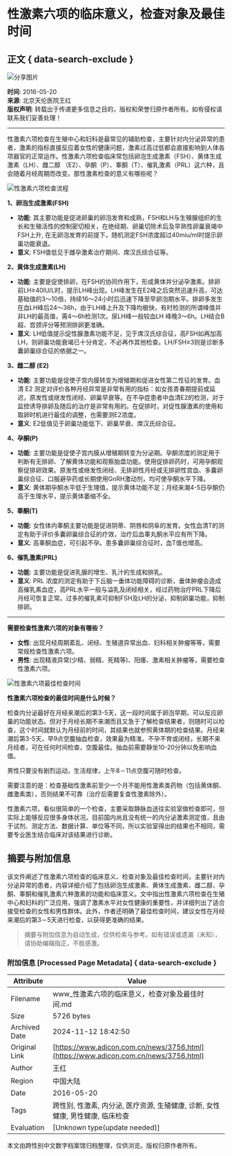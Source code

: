 # 性激素六项的临床意义，检查对象及最佳时间

## 正文 { data-search-exclude }


![分享图片](https://yourdomain.com/static/img/shareimg.png)

**时间**: 2016-05-20  
**来源**: 北京天伦医院王红  
**版权声明**: 转载出于传递更多信息之目的，版权和荣誉归原作者所有。如有侵权请联系我们妥善处理！  

---

性激素六项检查在生殖中心和妇科是最常见的辅助检查，主要针对内分泌异常的患者，激素的指标直接反应着女性的健康问题，激素过高过低都会直接影响到人体各项器官的正常运作。性激素六项检查临床常包括卵泡生成激素（FSH）、黄体生成激素（LH）、雌二醇 （E2）、孕酮（P）、睾酮（T）、催乳激素（PRL）这六种，且会随着月经周期而改变。那性激素检查的意义有哪些呢？

![性激素六项检查流程](https://yourdomain.com/images/20160520140050_037bd.png)

**1、卵泡生成激素(FSH)**

- **功能**: 其主要功能是促进卵巢的卵泡发育和成熟，FSH和LH与生殖腺组织的生长和生殖活性的控制密切相关，在绝经期、卵巢切除术后及早熟性卵巢衰竭中FSH上升, 在无卵泡发育的前提下，随机测定FSH浓度超过40miu/ml时提示卵巢功能衰退。
- **意义**: FSH值低见于雌孕激素治疗期间、席汉氏综合征等。

**2、黄体生成激素(LH)**

- **功能**: 主要是促使排卵，在FSH的协同作用下，形成黄体并分泌孕激素。排卵前LH≥40IU/L时，提示LH峰出现。LH峰发生在E2峰之后突然迅速升高，可达基础值的3～10倍，持续16～24小时后迅速下降至早卵泡期水平。排卵多发生在血LH峰后24～36h，由于LH峰上升及下降均极快，有时检测的所谓峰值并非LH的最高值，需4～6h检测1次。尿LH峰一般较血LH 峰晚3～6h。LH结合B超、宫颈评分等预测排卵更准确。
- **意义**: LH低值提示促性腺激素功能不足，见于席汉氏综合征，高FSH如再加高LH，则卵巢功能衰竭已十分肯定，不必再作其他检查。LH/FSH≥3则是诊断多囊卵巢综合征的依据之一。

**3、雌二醇 (E2)**

- **功能**: 主要功能是促使子宫内膜转变为增殖期和促进女性第二性征的发育。血清 E2 测定对评价各种月经异常是非常有用的指标：如女孩青春期提前或延迟，原发性或继发性闭经、卵巢早衰等。在不孕症患者中血清E2的检测，对于监控诱导排卵及随后的治疗是非常有用的。在促排时，对促性腺激素的使用和取卵时机进行最佳的调整，也需要测E2浓度。
- **意义**: E2低值见于卵巢功能低下、卵巢早衰、席汉氏综合征。

**4、孕酮(P)**

- **功能**: 主要功能是促使子宫内膜从增殖期转变为分泌期。孕酮浓度的测定用于判断有无排卵、了解黄体功能和观察胎盘功能。使用促排卵药时，可用孕酮观察促排卵效果。原发性或继发性闭经、无排卵性月经或无排卵性宫血、多囊卵巢综合征、口服避孕药或长期使用GnRH激动剂，均可使孕酮水平下降。
- **意义**: 黄体期孕酮水平低于生理值，提示黄体功能不足；月经来潮4-5日孕酮仍高于生理水平，提示黄体萎缩不全。

**5、睾酮(T)**

- **功能**: 女性体内睾酮主要功能是促进阴蒂、阴唇和阴阜的发育。女性血清T的测定有助于评价多囊卵巢综合征的疗效，治疗后血睾丸酮水平应有所下降。
- **意义**: 高睾酮血症，可引起不孕。患多囊卵巢综合征时，血T值也增高。

**6、催乳激素(PRL)**

- **功能**: 主要功能是促进乳腺的增生、乳汁的生成和排乳。
- **意义**: PRL 浓度的测定有助于下丘脑一垂体功能障碍的诊断，垂体肿瘤会造成高催乳素血症，高PRL水平一般与溢乳及闭经相关，经过药物治疗PRL下降后月经可恢复正常。过多的催乳素可抑制FSH及LH的分泌，抑制卵巢功能，抑制排卵。

---

**需要检查性激素六项的对象有哪些？**

- **女性**: 出现月经周期紊乱、闭经、生殖道异常出血、妇科相关肿瘤等等，需要常规检查性激素六项。
- **男性**: 出现精液异常(少精、弱精、死精等)、阳痿、激素相关肿瘤等，需要检查性激素六项。

![性激素六项最佳检查时间](https://yourdomain.com/images/20160520140056_2016f.png)

**性激素六项检查的最佳时间是什么时候？**

检查内分泌最好在月经来潮后的第3-5天，这一段时间属于卵泡早期，可以反应卵巢的功能状态。但对于月经长期不来潮而且又急于了解检查结果者，则随时可以检查，这个时间就默认为月经前的时间，其结果也就参照黄体期的检查结果。月经来潮后第3-5天，早9点空腹抽血检查，效果最为精准。不孕不育或闭经，长期不来月经者，可在任何时间检查，空腹最佳。抽血前需要静坐10-20分钟以免影响血值。

男性只要没有剧烈运动，生活规律，上午8－11点空腹可随时检查。

需要注意的是：检查基础性激素前至少一个月不能用性激素类药物（包括黄体酮、雌激素类），否则结果不可靠（治疗后需要复查性激素除外）。

性激素六项，看似很简单的一个检查，主要采取静脉血送往实验室做检查即可，但实际上能够反应很多身体状况。目前国内尚且没有统一的内分泌激素测定值，且由于试剂、测定方法、数据计算、单位等不同，所以实验室得出的结果也不相同，需要专业医生结合临床对该结果进行诊断。

## 摘要与附加信息

<!-- tcd_abstract -->
该文件阐述了性激素六项检查的临床意义、检查对象及最佳检查时间，主要针对内分泌异常的患者，内容详细介绍了包括卵泡生成激素、黄体生成激素、雌二醇、孕酮、睾酮和催乳激素六种激素的功能和临床意义。文中指出性激素六项检查在生殖中心和妇科的广泛应用，强调了激素水平对女性健康的重要性，并详细列出了适合接受检查的女性和男性群体。此外，作者还明确了最佳检查时间，建议女性在月经来潮后的第3－5天进行检查，以获得更准确的结果。
<!-- tcd_abstract_end -->

> 摘要与附加信息为自动生成，仅供检索与参考。如有错误或遗漏（未知），请协助编辑指正，不胜感激。

### 附加信息 [Processed Page Metadata] { data-search-exclude }

| Attribute       | Value                                  |
|-----------------|----------------------------------------|
| Filename        | www_性激素六项的临床意义，检查对象及最佳时间.md                             |
| Size            | 5726 bytes                           |
| Archived Date   | 2024-11-12 18:42:50                             |
| Original Link   | [https://www.adicon.com.cn/news/3756.html](https://www.adicon.com.cn/news/3756.html)                       |
| Author          | 王红                               |
| Region          | 中国大陆                               |
| Date            | 2016-05-20                                 |
| Tags            | 跨性别, 性激素, 内分泌, 医疗资源, 生殖健康, 诊断, 女性健康, 男性健康, 临床检查                                 |
| Evaluation            | [Unknown type(update needed)]                                 |
<!-- tcd_table_end -->

本文由跨性别中文数字档案馆归档整理，仅供浏览。版权归原作者所有。
